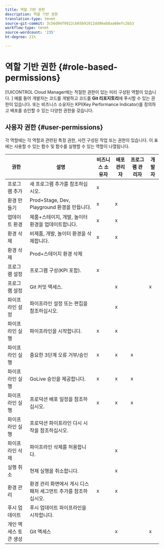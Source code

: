 ```yaml
---
title: 역할 기반 권한
description: 역할 기반 권한
translation-type: tm+mt
source-git-commit: 3c56d94f9922cb65b91912dd96eb8aa60efc2b53
workflow-type: tm+mt
source-wordcount: '235'
ht-degree: 21%

---
```



# 역할 기반 권한 {#role-based-permissions}

[!UICONTROL Cloud Manager에는 적절한 권한이 있는 미리 구성된 역할이 있습니다. ] 예를 들어 개발자는 코드를 개발하고 코드를 **Git 리포지토리**&#x200B;에 푸시할 수 있는 권한이 있습니다. 또는 비즈니스 소유자는 KPI(Key Performance Indicator)를 정의하고 배포를 승인할 수 있는 다양한 권한을 갖습니다.

## 사용자 권한 {#user-permissions}

각 역할에는 각 역할과 관련된 특정 권한, 사전 구성된 작업 또는 권한이 있습니다. 이 표에는 사용할 수 있는 함수 및 함수를 실행할 수 있는 역할이 나열됩니다.

| 권한 | 설명 | 비즈니스 소유자 | 배포 관리자 | 프로그램 관리자 | 개발자 |
|--- |--- |--- |--- |--- |--- |
| 프로그램 추가 | 새 프로그램 추가를 참조하십시오. | x |  |  |  |
| 환경 만들기 | Prod+Stage, Dev, Playground 환경을 만듭니다. | x | x |  |  |
| 업데이트 환경 | 제품+스테이지, 개발, 놀이터 환경을 업데이트합니다. | x | x |  |  |
| 환경 삭제 | 비제품, 개발, 놀이터 환경을 삭제합니다. | x | x |  |  |
| 환경 삭제 | Prod+스테이지 환경 삭제 |  |  |  |  |
| 프로그램 설정 | 프로그램 구성(KPI 포함). | x |  |  |  |
| 프로그램 설정 | Git 커밋 액세스. |  | x |  | x |
| 파이프라인 설정 | 파이프라인 설정 또는 편집을 참조하십시오. |  | x |  |  |
| 파이프라인 실행 | 파이프라인을 시작합니다. | x | x |  |  |
| 파이프라인 실행 | 중요한 3단계 오류 거부/승인 | x | x | x |  |
| 파이프라인 실행 | GoLive 승인을 제공합니다. | x | x | x |  |
| 파이프라인 실행 | 프로덕션 배포 일정을 참조하십시오. | x | x | x |  |
| 파이프라인 실행 | 프로덕션 파이프라인 다시 시작을 참조하십시오. |  |  |  |  |
| 파이프라인 삭제 | 파이프라인 삭제를 허용합니다. |  | x |  |  |
| 실행 취소 | 현재 실행을 취소합니다. |  | x |  |  |
| 환경 관리 | 환경 관리 화면에서 게시 디스패처 세그먼트 추가를 참조하십시오. | x | x |  |  |  |
| 푸시 업데이트 | 푸시 업데이트 파이프라인을 시작합니다. |  |  |  |  |
| 개인 액세스 토큰 생성 | Git 액세스 |  | x |  | x |


